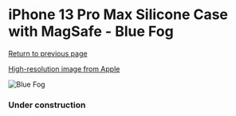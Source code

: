 # iPhone 13 Pro Max Silicone Case with MagSafe - Blue Fog

[Return to previous page](/iphone_13)

[High-resolution image from Apple](https://store.storeimages.cdn-apple.com/8756/as-images.apple.com/is/MN693?wid=4500&hei=4500&fmt=png)

<div style="width: 384px"><img src="/everysource/MN693.png" alt="Blue Fog"></div>

### Under construction
